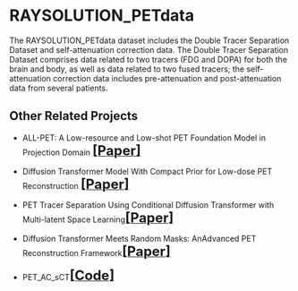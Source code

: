 # RAYSOLUTION_PETdata
The RAYSOLUTION_PETdata dataset includes the Double Tracer Separation Dataset and self-attenuation correction data. The Double Tracer Separation Dataset comprises data related to two tracers (FDG and DOPA) for both the brain and body, as well as data related to two fused tracers; the self-attenuation correction data includes pre-attenuation and post-attenuation data from several patients.

## Other Related Projects
  * ALL-PET: A Low-resource and Low-shot PET Foundation Model in Projection Domain  [<font size=5>**[Paper]**</font>](https://github.com/yqx7150/RAYSOLUTION_PETdata/blob/main/Paper/ALL_PET_Finalx.pdf)

  * Diffusion Transformer Model With Compact Prior for Low-dose PET Reconstruction [<font size=5>**[Paper]**</font>](https://arxiv.org/abs/2407.00944)

* PET Tracer Separation Using Conditional Diffusion Transformer with Multi-latent Space Learning[<font size=5>**[Paper]**</font>](https://arxiv.org/abs/2506.16934#:~:text=In%20this%20study%2C%20a%20multi-latent%20space%20guided%20texture,model%20%28MS-CDT%29%20is%20proposed%20for%20PET%20tracer%20separation.)

* Diffusion Transformer Meets Random Masks: AnAdvanced PET Reconstruction Framework[<font size=5>**[Paper]**</font>](https://arxiv.org/abs/2503.08339)

 * PET_AC_sCT[<font size=5>**[Code]**</font>](https://github.com/yqx7150/PET_AC_sCT)
